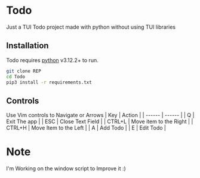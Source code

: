 # Todo
Just a TUI Todo project made with python without using TUI libraries

## Installation

Todo requires [python](https://python.org/) v3.12.2+ to run.
```sh
git clone REP
cd Todo
pip3 install -r requirements.txt
```

## Controls
Use Vim controls to Navigate or Arrows
| Key | Action |
| ------ | ------ |
| Q | Exit The app |
| ESC | Close Text Field |
| CTRL+L | Move item to the Right |
| CTRL+H | Move Item to the Left |
| A | Add Todo |
| E | Edit Todo |

# Note
I'm Working on the window script to Improve it :)
